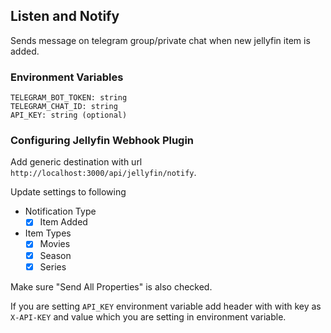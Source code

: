 ## Listen and Notify
Sends message on telegram group/private chat when new jellyfin item is added.

### Environment Variables
```
TELEGRAM_BOT_TOKEN: string
TELEGRAM_CHAT_ID: string
API_KEY: string (optional)
```
### Configuring Jellyfin Webhook Plugin
Add generic destination with url `http://localhost:3000/api/jellyfin/notify`.

Update settings to following
* Notification Type
  - [x] Item Added
* Item Types
  - [x] Movies  
  - [x] Season  
  - [x] Series
  
Make sure "Send All Properties" is also checked.

If you are setting `API_KEY` environment variable add header with with key as `X-API-KEY` and value which you are setting in environment variable.
